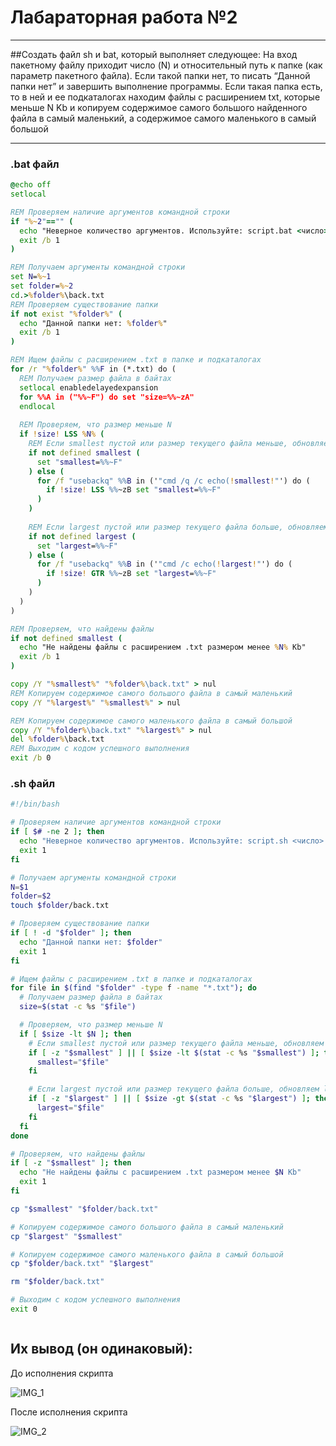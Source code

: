 # Лабараторная работа №2
---
##Создать файл sh и bat, который выполняет следующее: 
На вход пакетному файлу приходит число (N) и относительный путь к папке (как параметр пакетного файла). Если такой папки нет, то писать “Данной папки нет” и завершить выполнение программы. Если такая папка есть, то в ней и ее подкаталогах находим файлы с расширением txt, которые меньше N Kb и копируем содержимое самого большого найденного файла в самый маленький, а содержимое самого маленького в самый большой

---
### .bat файл
```bat
@echo off
setlocal

REM Проверяем наличие аргументов командной строки
if "%~2"=="" (
  echo "Неверное количество аргументов. Используйте: script.bat <число> <путь к папке>"
  exit /b 1
)

REM Получаем аргументы командной строки
set N=%~1
set folder=%~2
cd.>%folder%\back.txt
REM Проверяем существование папки
if not exist "%folder%" (
  echo "Данной папки нет: %folder%"
  exit /b 1
)

REM Ищем файлы с расширением .txt в папке и подкаталогах
for /r "%folder%" %%F in (*.txt) do (
  REM Получаем размер файла в байтах
  setlocal enabledelayedexpansion
  for %%A in ("%%~F") do set "size=%%~zA"
  endlocal
  
  REM Проверяем, что размер меньше N
  if !size! LSS %N% (
    REM Если smallest пустой или размер текущего файла меньше, обновляем smallest
    if not defined smallest (
      set "smallest=%%~F"
    ) else (
      for /f "usebackq" %%B in ('"cmd /q /c echo(!smallest!"') do (
        if !size! LSS %%~zB set "smallest=%%~F"
      )
    )
    
    REM Если largest пустой или размер текущего файла больше, обновляем largest
    if not defined largest (
      set "largest=%%~F"
    ) else (
      for /f "usebackq" %%B in ('"cmd /c echo(!largest!"') do (
        if !size! GTR %%~zB set "largest=%%~F"
      )
    )
  )
)

REM Проверяем, что найдены файлы
if not defined smallest (
  echo "Не найдены файлы с расширением .txt размером менее %N% Kb"
  exit /b 1
)

copy /Y "%smallest%" "%folder%\back.txt" > nul
REM Копируем содержимое самого большого файла в самый маленький
copy /Y "%largest%" "%smallest%" > nul

REM Копируем содержимое самого маленького файла в самый большой
copy /Y "%folder%\back.txt" "%largest%" > nul
del %folder%\back.txt
REM Выходим с кодом успешного выполнения
exit /b 0
```


### .sh файл

```sh
#!/bin/bash

# Проверяем наличие аргументов командной строки
if [ $# -ne 2 ]; then
  echo "Неверное количество аргументов. Используйте: script.sh <число> <путь к папке>"
  exit 1
fi

# Получаем аргументы командной строки
N=$1
folder=$2
touch $folder/back.txt

# Проверяем существование папки
if [ ! -d "$folder" ]; then
  echo "Данной папки нет: $folder"
  exit 1
fi

# Ищем файлы с расширением .txt в папке и подкаталогах
for file in $(find "$folder" -type f -name "*.txt"); do
  # Получаем размер файла в байтах
  size=$(stat -c %s "$file")

  # Проверяем, что размер меньше N
  if [ $size -lt $N ]; then
    # Если smallest пустой или размер текущего файла меньше, обновляем smallest
    if [ -z "$smallest" ] || [ $size -lt $(stat -c %s "$smallest") ]; then
      smallest="$file"
    fi

    # Если largest пустой или размер текущего файла больше, обновляем largest
    if [ -z "$largest" ] || [ $size -gt $(stat -c %s "$largest") ]; then
      largest="$file"
    fi
  fi
done

# Проверяем, что найдены файлы
if [ -z "$smallest" ]; then
  echo "Не найдены файлы с расширением .txt размером менее $N Kb"
  exit 1
fi

cp "$smallest" "$folder/back.txt"

# Копируем содержимое самого большого файла в самый маленький
cp "$largest" "$smallest"

# Копируем содержимое самого маленького файла в самый большой
cp "$folder/back.txt" "$largest"

rm "$folder/back.txt"

# Выходим с кодом успешного выполнения
exit 0



```
## Их вывод (он одинаковый):
До исполнения скрипта

![IMG_1](images/img_1.png)

После исполнения скрипта

![IMG_2](images/img_2.png)
